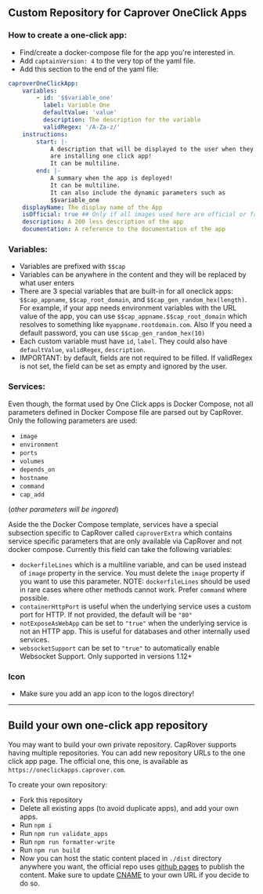 ## Custom Repository for Caprover OneClick Apps

### How to create a one-click app:

- Find/create a docker-compose file for the app you're interested in.
- Add `captainVersion: 4` to the very top of the yaml file.
- Add this section to the end of the yaml file:
```yaml
caproverOneClickApp:
    variables:
        - id: '$$variable_one'
          label: Variable One
          defaultValue: 'value'
          description: The description for the variable
          validRegex: '/A-Za-z/'
    instructions:
        start: |-
            A description that will be displayed to the user when they
            are installing one click app!
            It can be multiline.
        end: |-
            A summary when the app is deployed!
            It can be multiline.
            It can also include the dynamic parameters such as
            $$variable_one
    displayName: The display name of the App
    isOfficial: true ## Only if all images used here are official or from a trusted source.
    description: A 200 less description of the app
    documentation: A reference to the documentation of the app
```

### Variables:
- Variables are prefixed with `$$cap`
- Variables can be anywhere in the content and they will be replaced by what user enters
- There are 3 special variables that are built-in for all oneclick apps: `$$cap_appname`, `$$cap_root_domain`, and `$$cap_gen_random_hex(length)`. For example, if your app needs environment variables with the URL value of the app, you can use `$$cap_appname.$$cap_root_domain` which resolves to something like `myappname.rootdomain.com`. Also If you need a default password, you can use `$$cap_gen_random_hex(10)`
- Each custom variable must have `id`, `label`. They could also have `defaultValue`, `validRegex`, `description`.
- IMPORTANT: by default, fields are not required to be filled. If validRegex is not set, the field can be set as empty and ignored by the user.


### Services:
Even though, the format used by One Click apps is Docker Compose, not all parameters defined in Docker Compose file are parsed out by CapRover. Only the following parameters are used:
- `image`
- `environment`
- `ports`
- `volumes`
- `depends_on`
- `hostname`
- `command`
- `cap_add`

(_other parameters will be ingored_)

Aside the the Docker Compose template, services have a special subsection specific to CapRover called `caproverExtra` which contains service specific parameters that are only available via CapRover and not docker compose. Currently this field can take the following variables:
- `dockerfileLines` which is a multiline variable, and can be used instead of `image` property in the service. You must delete the `image` property if you want to use this parameter. NOTE: `dockerfileLines` should be used in rare cases where other methods cannot work. Prefer `command` where possible. 
- `containerHttpPort` is useful when the underlying service uses a custom port for HTTP. If not provided, the default will be `"80"`
- `notExposeAsWebApp` can be set to `"true"` when the underlying service is not an HTTP app. This is useful for databases and other internally used services.
- `websocketSupport` can be set to `"true"` to automatically enable Websocket Support. Only supported in versions 1.12+

### Icon
- Make sure you add an app icon to the logos directory!


---------

## Build your own one-click app repository
You may want to build your own private repository. CapRover supports having multiple repositories. You can add new repository URLs to the one click app page. The official one, this one, is available as `https://oneclickapps.caprover.com`.

To create your own repository:
- Fork this repository
- Delete all existing apps (to avoid duplicate apps), and add your own apps.
- Run `npm i`
- Run `npm run validate_apps`
- Run `npm run formatter-write`
- Run `npm run build`
- Now you can host the static content placed in `./dist` directory anywhere you want, the official repo uses [github pages](https://docs.github.com/en/pages/configuring-a-custom-domain-for-your-github-pages-site/managing-a-custom-domain-for-your-github-pages-site) to publish the content. Make sure to update [CNAME](https://github.com/caprover/one-click-apps/blob/master/public/CNAME) to your own URL if you decide to do so.